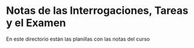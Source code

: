 # Notas de las Interrogaciones, Tareas y el Examen
En este directorio están las planillas con las notas del curso
